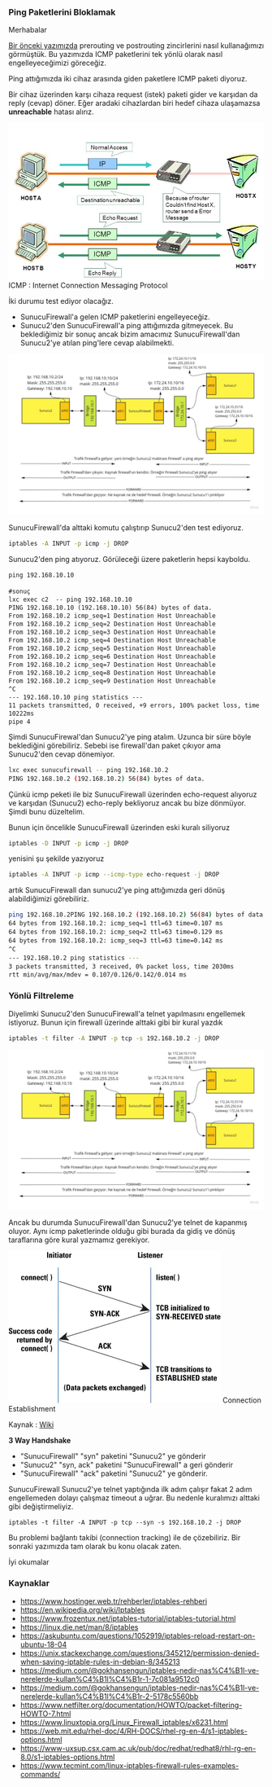 ### Ping Paketlerini Bloklamak

Merhabalar

[Bir önceki yazımızda](8.PrePostRouting.md) prerouting ve postrouting zincirlerini nasıl kullanağımızı görmüştük. Bu yazımızda ICMP paketlerini tek yönlü olarak nasıl engelleyeceğimizi göreceğiz. 

Ping attığımızda iki cihaz arasında giden paketlere ICMP paketi diyoruz.

Bir cihaz üzerinden karşı cihaza request (istek) paketi gider ve karşıdan da reply (cevap) döner. Eğer aradaki cihazlardan biri hedef cihaza ulaşamazsa **unreachable** hatası alırız.


![icmp.jpg](files/icmp.jpg)
ICMP : Internet Connection Messaging Protocol



İki durumu test ediyor olacağız.

- SunucuFirewall'a gelen ICMP paketlerini engelleyeceğiz.
- Sunucu2'den SunucuFirewall'a ping attığımızda gitmeyecek. Bu beklediğimiz bir sonuç ancak bizim amacımız SunucuFirewall'dan Sunucu2'ye atılan ping'lere cevap alabilmekti. 


![NetworkIptables.jpg](files/NetworkIptables.jpg)


SunucuFirewall'da alttaki komutu çalıştırıp Sunucu2'den test ediyoruz.

```bash
iptables -A INPUT -p icmp -j DROP
```

Sunucu2'den ping atıyoruz. Görüleceği üzere paketlerin hepsi kayboldu.

```
ping 192.168.10.10

#sonuç
lxc exec c2  -- ping 192.168.10.10 
PING 192.168.10.10 (192.168.10.10) 56(84) bytes of data.
From 192.168.10.2 icmp_seq=1 Destination Host Unreachable
From 192.168.10.2 icmp_seq=2 Destination Host Unreachable
From 192.168.10.2 icmp_seq=3 Destination Host Unreachable
From 192.168.10.2 icmp_seq=4 Destination Host Unreachable
From 192.168.10.2 icmp_seq=5 Destination Host Unreachable
From 192.168.10.2 icmp_seq=6 Destination Host Unreachable
From 192.168.10.2 icmp_seq=7 Destination Host Unreachable
From 192.168.10.2 icmp_seq=8 Destination Host Unreachable
From 192.168.10.2 icmp_seq=9 Destination Host Unreachable
^C
--- 192.168.10.10 ping statistics ---
11 packets transmitted, 0 received, +9 errors, 100% packet loss, time 10222ms
pipe 4
```

Şimdi SunucuFirewal'dan Sunucu2'ye ping atalım. Uzunca bir süre böyle beklediğini görebiliriz. Sebebi ise firewall'dan paket çıkıyor ama Sunucu2'den cevap dönemiyor.

```bash
lxc exec sunucufirewall -- ping 192.168.10.2
PING 192.168.10.2 (192.168.10.2) 56(84) bytes of data.
```

Çünkü icmp peketi ile biz SunucuFirewall üzerinden echo-request alıyoruz ve karşıdan (Sunucu2) echo-reply bekliyoruz ancak bu bize dönmüyor. Şimdi bunu düzeltelim.

Bunun için öncelikle SunucuFirewall üzerinden eski kuralı siliyoruz

```bash
iptables -D INPUT -p icmp -j DROP
```

yenisini şu şekilde yazıyoruz

```bash
iptables -A INPUT -p icmp --icmp-type echo-request -j DROP

```

artık SunucuFirewall dan sunucu2'ye ping attığımızda geri dönüş alabildiğimizi görebiliriz. 

```bash
ping 192.168.10.2PING 192.168.10.2 (192.168.10.2) 56(84) bytes of data.
64 bytes from 192.168.10.2: icmp_seq=1 ttl=63 time=0.107 ms
64 bytes from 192.168.10.2: icmp_seq=2 ttl=63 time=0.129 ms
64 bytes from 192.168.10.2: icmp_seq=3 ttl=63 time=0.142 ms
^C
--- 192.168.10.2 ping statistics ---
3 packets transmitted, 3 received, 0% packet loss, time 2030ms
rtt min/avg/max/mdev = 0.107/0.126/0.142/0.014 ms
```

### Yönlü Filtreleme 

Diyelimki Sunucu2'den SunucuFirewall'a telnet yapılmasını engellemek istiyoruz. Bunun için firewall üzerinde alttaki gibi bir kural yazdık

```bash
iptables -t filter -A INPUT -p tcp -s 192.168.10.2 -j DROP
```

![NetworkIptables.jpg](files/NetworkIptables.jpg)

Ancak bu durumda SunucuFirewall'dan Sunucu2'ye telnet de kapanmış oluyor. Aynı icmp paketlerinde olduğu gibi burada da gidiş ve dönüş taraflarına göre kural yazmamız gerekiyor. 


![syn_ack.png](files/syn_ack.png)
Connection Establishment

Kaynak : [Wiki](https://en.wikipedia.org/wiki/Transmission_Control_Protocol)



**3 Way Handshake**

- "SunucuFirewall" "syn" paketini "Sunucu2" ye gönderir 
- "Sunucu2" "syn, ack" paketini "SunucuFirewall" a geri gönderir
- "SunucuFirewall" "ack" paketini "Sunucu2" ye gönderir.


SunucuFirewall Sunucu2'ye telnet yaptığında  ilk adım çalışır fakat 2 adım engellemeden dolayı çalışmaz timeout a uğrar. Bu nedenle kuralımızı alttaki gibi değiştirmeliyiz.

```
iptables -t filter -A INPUT -p tcp --syn -s 192.168.10.2 -j DROP

```

Bu problemi bağlantı takibi (connection tracking) ile de çözebiliriz. Bir sonraki yazımızda tam olarak bu konu olacak zaten.

İyi okumalar


### Kaynaklar
- https://www.hostinger.web.tr/rehberler/iptables-rehberi
- https://en.wikipedia.org/wiki/Iptables
- https://www.frozentux.net/iptables-tutorial/iptables-tutorial.html
- https://linux.die.net/man/8/iptables
- https://askubuntu.com/questions/1052919/iptables-reload-restart-on-ubuntu-18-04
- https://unix.stackexchange.com/questions/345212/permission-denied-when-saving-iptable-rules-in-debian-8/345213
- https://medium.com/@gokhansengun/iptables-nedir-nas%C4%B1l-ve-nerelerde-kullan%C4%B1l%C4%B1r-1-7c081a9512c0
- https://medium.com/@gokhansengun/iptables-nedir-nas%C4%B1l-ve-nerelerde-kullan%C4%B1l%C4%B1r-2-5178c5560bb
- https://www.netfilter.org/documentation/HOWTO/packet-filtering-HOWTO-7.html
- https://www.linuxtopia.org/Linux_Firewall_iptables/x6231.html
- https://web.mit.edu/rhel-doc/4/RH-DOCS/rhel-rg-en-4/s1-iptables-options.html
- https://www-uxsup.csx.cam.ac.uk/pub/doc/redhat/redhat8/rhl-rg-en-8.0/s1-iptables-options.html
- https://www.tecmint.com/linux-iptables-firewall-rules-examples-commands/
